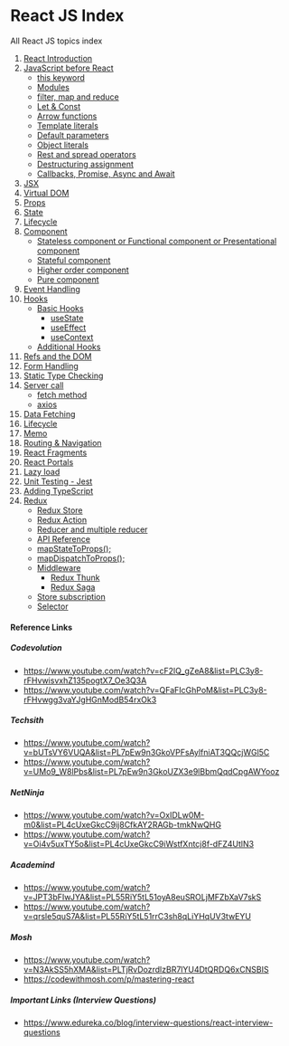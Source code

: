 # React JS Index
All React JS topics index

<ol>
  <li><a href="https://github.com/suryansh54/react-introduction" title="React Introduction">React Introduction</a></li>
  <li><a href="https://github.com/suryansh54/javascript-index" title="JavaScript before React">JavaScript before React</a>
    <ul>
      <li><a href="javascript:;" title="this keyword">this keyword</a></li>
      <li><a href="javascript:;" title="Modules">Modules</a></li>
      <li><a href="javascript:;" title="filter, map and reduce">filter, map and reduce</a></li>
      <li><a href="javascript:;" title="Let & Const">Let & Const</a></li>
      <li><a href="javascript:;" title="Arrow functions">Arrow functions</a></li>
      <li><a href="javascript:;" title="Template literals">Template literals</a></li>
      <li><a href="javascript:;" title="Default parameters">Default parameters</a></li>
      <li><a href="javascript:;" title="Object literals">Object literals</a></li>
      <li><a href="javascript:;" title="Rest and spread operators">Rest and spread operators</a></li>
      <li><a href="javascript:;" title="Destructuring assignment">Destructuring assignment</a></li>
      <li><a href="javascript:;" title="Destructuring assignment">Callbacks, Promise, Async and Await</a></li>
    </ul>
  </li>
  <li><a href="https://github.com/suryansh54/react-jsx" title="JSX">JSX</a></li>
  <li><a href="javascript:;" title="Virtual DOM">Virtual DOM</a></li>
  <li><a href="javascript:;" title="State and Props">Props</a></li>
  <li><a href="javascript:;" title="State">State</a></li>
  <li><a href="javascript:;" title="Lifecycle">Lifecycle</a></li>
  <li><a href="javascript:;" title="Component">Component</a>
    <ul>
      <li><a href="javascript:;" title="Stateless component or Functional component or Presentational component">Stateless component or Functional component or Presentational component</a></li>
      <li><a href="javascript:;" title="Stateful component">Stateful component</a></li>
      <li><a href="javascript:;" title="Higher order component">Higher order component</a></li>
      <li><a href="javascript:;" title="Pure component">Pure component</a></li>
    </ul>
  </li>
  <li><a href="javascript:;" title="Event Handling">Event Handling</a></li>
  <li><a href="javascript:;" title="Hooks">Hooks</a>
    <ul>
      <li><a href="javascript:;" title="Basic Hooks">Basic Hooks</a>
        <ul>
          <li><a href="javascript:;" title="useState">useState</a></li>
          <li><a href="javascript:;" title="useEffect">useEffect</a></li>
          <li><a href="javascript:;" title="useContext">useContext</a></li>
        </ul>
      </li>
      <li><a href="javascript:;" title="Additional Hooks">Additional Hooks</a></li>
    </ul>
  </li>
  <li><a href="javascript:;" title="Refs and the DOM">Refs and the DOM</a></li>
  <li><a href="javascript:;" title="Form Handling">Form Handling</a></li>
  <li><a href="javascript:;" title="Static Type Checking">Static Type Checking</a></li>
  <li><a href="javascript:;" title="Server call">Server call</a>
    <ul>
      <li><a href="javascript:;" title="fetch method">fetch method</a></li>
      <li><a href="javascript:;" title="axios">axios</a></li>
    </ul>
  </li>
  <li><a href="javascript:;" title="Data Fetching">Data Fetching</a></li>
  <li><a href="javascript:;" title="Lifecycle">Lifecycle</a></li>
  <li><a href="javascript:;" title="Memo">Memo</a></li>
  <li><a href="javascript:;" title="Routing & Navigation">Routing & Navigation</a></li>
  <li><a href="javascript:;" title="React Fragments">React Fragments</a></li>
  <li><a href="javascript:;" title="React Portals">React Portals</a></li>
  <li><a href="javascript:;" title="Lazy load">Lazy load</a></li>
  <li><a href="javascript:;" title="Unit Testing - Jest">Unit Testing - Jest</a></li>
  <li><a href="javascript:;" title="Adding TypeScript">Adding TypeScript</a></li>
  <li><a href="javascript:;" title="Redux">Redux</a>
    <ul>
      <li><a href="javascript:;" title="Redux Store">Redux Store</a></li>
      <li><a href="javascript:;" title="Redux Action">Redux Action</a></li>
      <li><a href="javascript:;" title="Reducer and multiple reducer">Reducer and multiple reducer</a></li>
      <li><a href="javascript:;" title="API Reference">API Reference</a></li>
      <li><a href="javascript:;" title="mapStateToProps();">mapStateToProps();</a></li>
      <li><a href="javascript:;" title="mapDispatchToProps();">mapDispatchToProps();</a></li>
      <li><a href="javascript:;" title="Middleware">Middleware</a>
        <ul>
          <li><a href="javascript:;" title="Redux Thunk">Redux Thunk</a></li>
          <li><a href="javascript:;" title="Redux Saga">Redux Saga</a></li>
        </ul>
      </li>
      <li><a href="javascript:;" title="Store subscription">Store subscription</a></li>
      <li><a href="javascript:;" title="Selector">Selector</a></li>
    </ul>
  </li>
</ol>

#### Reference Links
##### Codevolution
- https://www.youtube.com/watch?v=cF2lQ_gZeA8&list=PLC3y8-rFHvwisvxhZ135pogtX7_Oe3Q3A 
- https://www.youtube.com/watch?v=QFaFIcGhPoM&list=PLC3y8-rFHvwgg3vaYJgHGnModB54rxOk3 

##### Techsith
- https://www.youtube.com/watch?v=bUTsVY6VUQA&list=PL7pEw9n3GkoVPFsAylfniAT3QQcjWGl5C 
- https://www.youtube.com/watch?v=UMo9_W8lPbs&list=PL7pEw9n3GkoUZX3e9lBbmQqdCpgAWYooz 

##### NetNinja
- https://www.youtube.com/watch?v=OxIDLw0M-m0&list=PL4cUxeGkcC9ij8CfkAY2RAGb-tmkNwQHG 
- https://www.youtube.com/watch?v=Oi4v5uxTY5o&list=PL4cUxeGkcC9iWstfXntcj8f-dFZ4UtlN3 

##### Academind
- https://www.youtube.com/watch?v=JPT3bFIwJYA&list=PL55RiY5tL51oyA8euSROLjMFZbXaV7skS 
- https://www.youtube.com/watch?v=qrsle5quS7A&list=PL55RiY5tL51rrC3sh8qLiYHqUV3twEYU

##### Mosh
- https://www.youtube.com/watch?v=N3AkSS5hXMA&list=PLTjRvDozrdlzBR7lYU4DtQRDQ6xCNSBIS
- https://codewithmosh.com/p/mastering-react

##### Important Links (Interview Questions)
- https://www.edureka.co/blog/interview-questions/react-interview-questions
